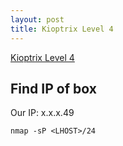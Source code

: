 ```yaml
---
layout: post
title: Kioptrix Level 4
---
```

[Kioptrix Level 4](https://www.vulnhub.com/entry/kioptrix-level-13-4%2C25/)

## Find IP of box
Our IP: x.x.x.49

`nmap -sP <LHOST>/24`

